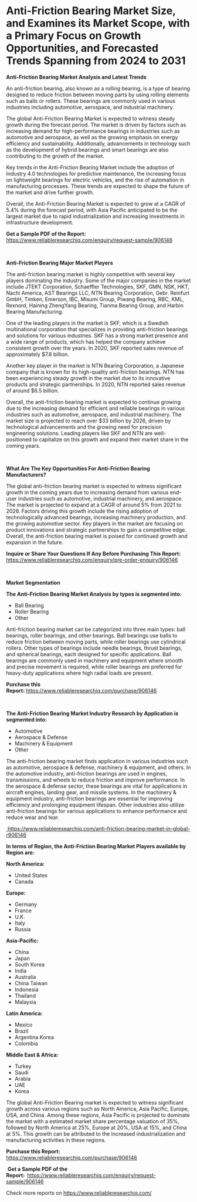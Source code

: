<p><h1>Anti-Friction Bearing Market Size, and Examines its Market Scope, with a Primary Focus on Growth Opportunities, and Forecasted Trends Spanning from 2024 to 2031</h1></p><p><strong>Anti-Friction Bearing Market Analysis and Latest Trends</strong></p>
<p><p>An anti-friction bearing, also known as a rolling bearing, is a type of bearing designed to reduce friction between moving parts by using rolling elements such as balls or rollers. These bearings are commonly used in various industries including automotive, aerospace, and industrial machinery.</p><p>The global Anti-Friction Bearing Market is expected to witness steady growth during the forecast period. The market is driven by factors such as increasing demand for high-performance bearings in industries such as automotive and aerospace, as well as the growing emphasis on energy efficiency and sustainability. Additionally, advancements in technology such as the development of hybrid bearings and smart bearings are also contributing to the growth of the market.</p><p>Key trends in the Anti-Friction Bearing Market include the adoption of Industry 4.0 technologies for predictive maintenance, the increasing focus on lightweight bearings for electric vehicles, and the rise of automation in manufacturing processes. These trends are expected to shape the future of the market and drive further growth.</p><p>Overall, the Anti-Friction Bearing Market is expected to grow at a CAGR of 5.4% during the forecast period, with Asia Pacific anticipated to be the largest market due to rapid industrialization and increasing investments in infrastructure development.</p></p>
<p><strong>Get a Sample PDF of the Report:&nbsp;</strong> <a href="https://www.reliableresearchiq.com/enquiry/request-sample/906146">https://www.reliableresearchiq.com/enquiry/request-sample/906146</a></p>
<p>&nbsp;</p>
<p><strong>Anti-Friction Bearing Major Market Players</strong></p>
<p><p>The anti-friction bearing market is highly competitive with several key players dominating the industry. Some of the major companies in the market include JTEKT Corporation, Schaeffler Technologies, SKF, GMN, NSK, HKT, Nachi America, AST Bearings LLC, NTN Bearing Corporation, Gebr. Reinfurt GmbH, Timken, Emerson, IBC, Misumi Group, Piwang Bearing, RBC, KML, Rexnord, Haining ZhengYang Bearing, Tianma Bearing Group, and Harbin Bearing Manufacturing.</p><p>One of the leading players in the market is SKF, which is a Swedish multinational corporation that specializes in providing anti-friction bearings and solutions for various industries. SKF has a strong market presence and a wide range of products, which has helped the company achieve consistent growth over the years. In 2020, SKF reported sales revenue of approximately $7.8 billion.</p><p>Another key player in the market is NTN Bearing Corporation, a Japanese company that is known for its high-quality anti-friction bearings. NTN has been experiencing steady growth in the market due to its innovative products and strategic partnerships. In 2020, NTN reported sales revenue of around $6.5 billion.</p><p>Overall, the anti-friction bearing market is expected to continue growing due to the increasing demand for efficient and reliable bearings in various industries such as automotive, aerospace, and industrial machinery. The market size is projected to reach over $33 billion by 2026, driven by technological advancements and the growing need for precision engineering solutions. Leading players like SKF and NTN are well-positioned to capitalize on this growth and expand their market share in the coming years.</p></p>
<p>&nbsp;</p>
<p><strong>What Are The Key Opportunities For Anti-Friction Bearing Manufacturers?</strong></p>
<p><p>The global anti-friction bearing market is expected to witness significant growth in the coming years due to increasing demand from various end-user industries such as automotive, industrial machinery, and aerospace. The market is projected to expand at a CAGR of around 5% from 2021 to 2026. Factors driving this growth include the rising adoption of technologically advanced bearings, increasing machinery production, and the growing automotive sector. Key players in the market are focusing on product innovations and strategic partnerships to gain a competitive edge. Overall, the anti-friction bearing market is poised for continued growth and expansion in the future.</p></p>
<p><strong>Inquire or Share Your Questions If Any Before Purchasing This Report:</strong> <a href="https://www.reliableresearchiq.com/enquiry/pre-order-enquiry/906146">https://www.reliableresearchiq.com/enquiry/pre-order-enquiry/906146</a></p>
<p>&nbsp;</p>
<p><strong>Market Segmentation</strong></p>
<p><strong>The Anti-Friction Bearing Market Analysis by types is segmented into:</strong></p>
<p><ul><li>Ball Bearing</li><li>Roller Bearing</li><li>Other</li></ul></p>
<p><p>Anti-friction bearing market can be categorized into three main types: ball bearings, roller bearings, and other bearings. Ball bearings use balls to reduce friction between moving parts, while roller bearings use cylindrical rollers. Other types of bearings include needle bearings, thrust bearings, and spherical bearings, each designed for specific applications. Ball bearings are commonly used in machinery and equipment where smooth and precise movement is required, while roller bearings are preferred for heavy-duty applications where high radial loads are present.</p></p>
<p><strong>Purchase this Report:&nbsp;</strong><a href="https://www.reliableresearchiq.com/purchase/906146">https://www.reliableresearchiq.com/purchase/906146</a></p>
<p>&nbsp;</p>
<p><strong>The Anti-Friction Bearing Market Industry Research by Application is segmented into:</strong></p>
<p><ul><li>Automotive</li><li>Aerospace & Defense</li><li>Machinery & Equipment</li><li>Other</li></ul></p>
<p><p>The anti-friction bearing market finds application in various industries such as automotive, aerospace & defense, machinery & equipment, and others. In the automotive industry, anti-friction bearings are used in engines, transmissions, and wheels to reduce friction and improve performance. In the aerospace & defense sector, these bearings are vital for applications in aircraft engines, landing gear, and missile systems. In the machinery & equipment industry, anti-friction bearings are essential for improving efficiency and prolonging equipment lifespan. Other industries also utilize anti-friction bearings for various applications to enhance performance and reduce wear and tear.</p></p>
<p><a href="https://www.reliableresearchiq.com/anti-friction-bearing-market-in-global-r906146">&nbsp;https://www.reliableresearchiq.com/anti-friction-bearing-market-in-global-r906146</a></p>
<p><strong>In terms of Region, the Anti-Friction Bearing Market Players available by Region are:</strong></p>
<p>
    <p> <strong> North America: </strong>
        <ul>
            <li>United States</li>
            <li>Canada</li>
        </ul>
        </p> 
    <p> <strong> Europe: </strong>
        <ul>
            <li>Germany</li>
            <li>France</li>
            <li>U.K.</li>
            <li>Italy</li>
            <li>Russia</li>
        </ul>
        </p> 
    <p> <strong> Asia-Pacific: </strong>
        <ul>
            <li>China</li>
            <li>Japan</li>
            <li>South Korea</li>
            <li>India</li>
            <li>Australia</li>
            <li>China Taiwan</li>
            <li>Indonesia</li>
            <li>Thailand</li>
            <li>Malaysia</li>
        </ul>
        </p> 
    <p> <strong> Latin America: </strong>
        <ul>
            <li>Mexico</li>
            <li>Brazil</li>
            <li>Argentina Korea</li>
            <li>Colombia</li>
        </ul>
        </p> 
    <p> <strong> Middle East & Africa: </strong>
        <ul>
            <li>Turkey</li>
            <li>Saudi</li>
            <li>Arabia</li>
            <li>UAE</li>
            <li>Korea</li>
        </ul>
    </p>
    </p>
<p><p>The global Anti-Friction Bearing market is expected to witness significant growth across various regions such as North America, Asia Pacific, Europe, USA, and China. Among these regions, Asia Pacific is projected to dominate the market with a estimated market share percentage valuation of 35%, followed by North America at 25%, Europe at 20%, USA at 15%, and China at 5%. This growth can be attributed to the increased industrialization and manufacturing activities in these regions.</p></p>
<p><strong>Purchase this Report: </strong><a href="https://www.reliableresearchiq.com/purchase/906146">https://www.reliableresearchiq.com/purchase/906146</a></p>
<p>&nbsp;<strong>Get a Sample PDF of the Report:&nbsp;&nbsp;</strong><a href="https://www.reliableresearchiq.com/enquiry/request-sample/906146">https://www.reliableresearchiq.com/enquiry/request-sample/906146</a></p>
<p><strong></strong></p>
<p>Check more reports on <a href="https://www.reliableresearchiq.com/">https://www.reliableresearchiq.com/</a></p>
